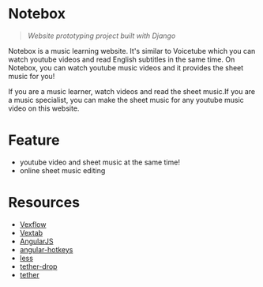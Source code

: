 # Notebox
> *Website prototyping project built with Django*

Notebox is a music learning website. It's similar to Voicetube which you can watch youtube videos and read English subtitles in the same time. On Notebox, you can watch youtube music videos and it provides the sheet music for you!

If you are a music learner, watch videos and read the sheet music.If you are a music specialist, you can make the sheet music for any youtube music video on this website.

# Feature

- youtube video and sheet music at the same time!
- online sheet music editing

# Resources

- [Vexflow](https://github.com/0xfe/vexflow)
- [Vextab](https://github.com/0xfe/vextab)
- [AngularJS](https://github.com/angular/angular.js)
- [angular-hotkeys](https://github.com/chieffancypants/angular-hotkeys)
- [less](https://github.com/less/less.js)
- [tether-drop](https://github.com/HubSpot/drop)
- [tether](https://github.com/HubSpot/tether)
